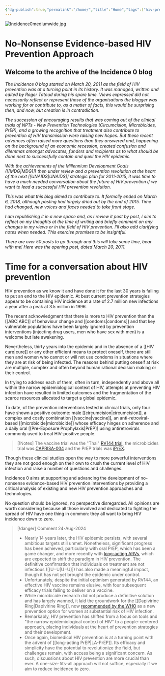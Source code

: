 ```yaml
---
{"dg-publish":true,"permalink":"/home/","title":"Home","tags":["hiv-prevention","prevention-revolution","gardenEntry"]}
---
```


 ![Incidence0mediumwide.jpg](/img/user/Images/Incidence0mediumwide.jpg)
 
 # No-Nonsense Evidence-based HIV Prevention Approach

## Welcome to the archive of the Incidence 0 blog

*The Incidence 0 blog started on March 20, 2011 as the field of HIV prevention was at a turning point in its history. It was managed, written and edited by Roger Tatoud during his spare time. Views expressed did not necessarily reflect or represent those of the organisations the blogger was working for or contribute to, as a matter of facts, this would be surprising then, and now, but creation is in contradiction.*

*The succession of encouraging results that was coming out of the clinical trials of NPTs - New Prevention Technologies (Circumcision, Microbicides, PrEP), and a growing recognition that treatment also contribute to prevention of HIV transmission were raising new hopes. But these recent advances often raised more questions than they answered and, happening on the background of an economic recession, created confusion and dilemmas amongst advocates, funders and recipients as to what should be done next to successfully contain and quell the HIV epidemic.*

*With the achievements of the Millennium Development Goals ([[MDG\|MDG]]) then under review and a prevention revolution at the heart of the next [[UNAIDS\|UNAIDS]] strategic plan for 2011-2015, it was time to have a much needed conversation about the future of HIV prevention if we want to lead a successful HIV prevention revolution.*

*This was what this blog aimed to contribute to. It formally ended on March 6, 2018, although posting had largely dried out by the end of 2015. Time had changed, new voices and faces needed to take front stage.*

*I am republishing it in a new space and, as I review it post by post, I aim to reflect on my thoughts at the time of writing and briefly comment on any changes in my views or in the field of HIV prevention. I'll also add clarifying notes when needed. This exercise promises to be insightful.*

*There are over 50 posts to go through and this will take some time, bear with me! Here was the opening post, dated March 20, 2011.*
# Time for a conversation about HIV prevention

HIV prevention as we know it and have done it for the last 30 years is failing to put an end to the HIV epidemic. At best current prevention strategies appear to be containing HIV incidence at a rate of 2.7 million new infections a year after a peak at 3.5 million in 1996.

The recent acknowledgment that there is more to HIV prevention than the [[ABC\|ABC]] of behaviour change and [[condoms\|condoms]] and that key vulnerable populations have been largely ignored by prevention interventions (injecting drug users, men who have sex with men) is a welcome but late awakening.

Nevertheless, thirty years into the epidemic and in the absence of a [[HIV cure\|cure]] or any other efficient means to protect oneself, there are still men and women who cannot or will not use condoms in situations where they are at risk of being infected. The reasons behind putting oneself at risk are multiple, complex and often beyond human rational decision making or their control.

In trying to address each of them, often in turn, independently and above all within the narrow epidemiological context of HIV, attempts at preventing HIV infection have resulted in limited outcomes and the fragmentation of the scarce resources allocated to target a global epidemic.

To date, of the prevention interventions tested in clinical trials, only four have shown a positive outcome: male [[circumcision\|circumcision]], a complex and costly combination [[vaccine\|vaccine]], an anti-retroviral-based [[microbicide\|microbicide]] whose efficacy hinges on adherence and a daily oral [[Pre-Exposure Prophylaxis\|PrEP]] using antiretrovirals commonly used to treat HIV-positive people.

>[!Notes]
>The vaccine trial was the "Thai" [RV144 trial](https://www.nejm.org/doi/full/10.1056/NEJMoa0908492), the microbicides trial was [CAPRISA-004](https://www.science.org/doi/10.1126/science.1193748) and the PrEP trials was [iPrEX](https://www.nejm.org/doi/full/10.1056/NEJMoa1011205).

Though these clinical studies open the way to more powerful interventions they are not good enough on their own to crush the current level of HIV infection and raise a number of questions and challenges.

Incidence 0 aims at supporting and advancing the development of no-nonsense evidence-based HIV prevention interventions by providing a critical analysis of existing and new HIV prevention approaches and technologies.

No question should be ignored, no perspective disregarded. All opinions are worth considering because all those involved and dedicated to fighting the spread of HIV have one thing in common: they all want to bring HIV incidence down to zero.

>[!danger] Comment 24-Aug-2024
>- Nearly 14 years later, the HIV epidemic persists, with several ambitious targets still unmet. Nonetheless, significant progress has been achieved, particularly with oral PrEP, which has been a game changer, and more recently with [long-acting ARVs](https://theconversation.com/hiv-breakthrough-drug-trial-shows-injection-twice-a-year-is-100-effective-against-infection-233295), which are expected to shift the paradigm in HIV prevention. The definitive confirmation that individuals on treatment are not infectious ([[U=U\|U=U]]) has also made a meaningful impact, though it has not yet brought the epidemic under control.
>- Unfortunately, despite the initial optimism generated by RV144, an effective HIV vaccine remains elusive, with four subsequent efficacy trials failing to deliver on a vaccine.
>- While microbicide research did not produce a definitive solution and has largely wanned, it laid the groundwork for the [[Dapivirine Ring\|Dapivirine Ring]], now [recommended by the WHO](https://www.who.int/news/item/26-01-2021-who-recommends-the-dapivirine-vaginal-ring-as-a-new-choice-for-hiv-prevention-for-women-at-substantial-risk-of-hiv-infection) as a new prevention option for women at substantial risk of HIV infection.
>- Remarkably, HIV prevention has shifted from a focus on tools and "the narrow epidemiological context of HIV" to a people-centered approach, placing individuals at the heart of prevention strategies and their development.
>- Once again, biomedical HIV prevention is at a turning point with the advent of [[long-acting PrEP\|LA-PrEP]]. Its efficacy and simplicity have the potential to revolutionize the field, but challenges remain, with access being a significant concern. As such, discussions about HIV prevention are more crucial than ever. A one-size-fits-all approach will not suffice, especially if we aim to reduce incidence to zero.




